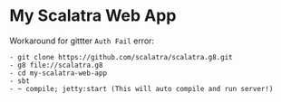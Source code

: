 # My Scalatra Web App #


Workaround for gittter `Auth Fail` error:
```
- git clone https://github.com/scalatra/scalatra.g8.git  
- g8 file://scalatra.g8  
- cd my-scalatra-web-app
- sbt
- ~ compile; jetty:start (This will auto compile and run server!)
```
